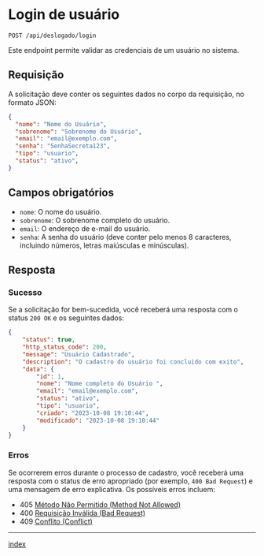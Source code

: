# Login de usuário

`POST /api/deslogado/login`

Este endpoint permite validar as credenciais de um usuário no sistema.

## Requisição

A solicitação deve conter os seguintes dados no corpo da requisição, no formato JSON:

```json
{
  "nome": "Nome do Usuário",
  "sobrenome": "Sobrenome do Usuário",
  "email": "email@exemplo.com",
  "senha": "SenhaSecreta123",
  "tipo": "usuario",
  "status": "ativo",
}
```

## Campos obrigatórios

- `nome`: O nome do usuário.
- `sobrenome`: O sobrenome completo do usuário.
- `email`: O endereço de e-mail do usuário.
- `senha`: A senha do usuário (deve conter pelo menos 8 caracteres, incluindo números, letras maiúsculas e minúsculas).

## Resposta

### Sucesso

Se a solicitação for bem-sucedida, você receberá uma resposta com o status `200 OK` e os seguintes dados:

```json
{
    "status": true,
    "http_status_code": 200,
    "message": "Usuário Cadastrado",
    "description": "O cadastro do usuário foi concluido com exito",
    "data": {
        "id": 1,
        "nome": "Nome completo do Usuário ",
        "email": "email@exemplo.com",
        "status": "ativo",
        "tipo": "usuario",
        "criado": "2023-10-08 19:10:44",
        "modificado": "2023-10-08 19:10:44"
    }
}
```

### Erros

Se ocorrerem erros durante o processo de cadastro, você receberá uma resposta com o status de erro apropriado (por exemplo, `400 Bad Request`) e uma mensagem de erro explicativa. Os possíveis erros incluem:

- 405 [Método Não Permitido (Method Not Allowed)](/docs/markdown/errors/method_not_allowed.md)
- 400 [Requisição Inválida (Bad Request)](/docs/markdown/errors/bad_request.md)
- 409 [Conflito (Conflict)](/docs/markdown/errors/conflict.md)

---
[index](/docs/markdown/endpoints/usuario.md)
